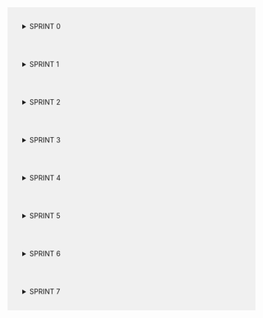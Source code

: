 <details style="background-color: #f0f0f0; padding: 30px;"> 
  <summary style="font-weigth: bold;">SPRINT 0</summary>
<h2>Sprint 0</h2>
<p><strong>Período:</strong> 18/03/2024 a 25/03/2024</p>

<h3>Formação dos Grupos e Definição dos Temas</h3>
<p><strong>Descrição:</strong><br>
Nesta Sprint, o grupo discutiu e decidiu que as reuniões serão realizadas semanalmente, mas podendo ser feita mais de uma vez caso seja necessário, às segundas-feiras às 20:00 na plataforma Discord. Também foi explicado e discutido como o projeto seria conduzido, além de sugerir três possíveis temas para serem abordados no projeto.</p>

<h3>Reunião 1</h3>
<p><strong>Data:</strong> 22/03/2024<br>
<strong>Local:</strong> Discord</p>

<h4>Tarefas Entregues:</h4>
<ul>
  <li>Definir o horário, data e frequência das reuniões.</li>
  <li>Explicar o processo de trabalho do projeto.</li>
  <li>Sugerir três possíveis temas para o projeto.</li>
</ul>

<h4>Recursos de Estudo:</h4>
<ul>
  <li>Notas da reunião onde foram formados os grupos.</li>
  <li>Anotações sobre os temas sugeridos.</li>
</ul>

</details>

<details style="background-color: #f0f0f0; padding: 30px;" > 
  <summary style="font-weigth: bold;">SPRINT 1</summary>
<h2>Sprint 1</h2>
<p><strong>Período:</strong> 25/03/2024 a 01/04/2024</p>

<h3>Estudo do GitHub e Metodologia Ágil</h3>
<p><strong>Descrição:</strong><br>
Nesta Sprint, o grupo se concentrou em estudar o GitHub e a metodologia ágil para nos prepararmos para o desenvolvimento do projeto. Esta sprint foi dedicada a compreender os princípios básicos de controle de versão, colaboração em equipe e práticas ágeis de desenvolvimento de software.</p>

<h3>Reunião 2</h3>
<p><strong>Data:</strong> 25/03/2024<br>
<strong>Local:</strong> Discord</p>

<h4>Tarefas Entregues:</h4>
<ul>
  <li>Estudar o funcionamento básico do GitHub.</li>
  <li>Criar e clonar repositórios no GitHub.</li>
  <li>Realizar commits, push e pull requests.</li>
  <li>Entender o conceito de branch e merge.</li>
  <li>Familiarizar-se com a metodologia ágil e seus princípios.</li>
  <li>Pesquisar e discutir sobre as práticas ágeis mais relevantes para o nosso projeto.</li>
</ul>

<h4>Recursos de Estudo:</h4>
<ul>
  <li>Tutoriais e documentação do GitHub.</li>
  <li>Livros e artigos sobre metodologia ágil.</li>
  <li>Material de referência sobre controle de versão e colaboração em equipe.</li>
</ul>

</details>

<details style="background-color: #f0f0f0; padding: 30px;" > 
  <summary style="font-weigth: bold;">SPRINT 2</summary>
<h2>Sprint 2</h2>
<p><strong>Período:</strong> 01/04/2024 a 08/04/2024</p>

<h3>Estudo do Querido Diário, Raspagem de Dados e Metodologias de Desenvolvimento</h3>
<p><strong>Descrição:</strong><br>
Nesta Sprint, o grupo dedicou tempo para estudar e entender os conceitos relacionados à contribuição para o projeto Querido Diário, além de aprofundar os conhecimentos em raspagem de dados, criação de spiders, utilização do Scrapy e práticas de desenvolvimento colaborativo como Git Flow, GitHub e Scrum.</p>

<h3>Reunião 3</h3>
<p><strong>Data:</strong> 01/04/2024<br>
<strong>Local:</strong> Discord</p>

<h4>Tarefas Entregues:</h4>
<ul>
  <li>Pesquisar e compreender o projeto Querido Diário e suas diretrizes para contribuição.</li>
  <li>Estudar os princípios e técnicas de raspagem de dados.</li>
  <li>Explorar a criação de spiders para coleta de informações.</li>
  <li>Aprender sobre o funcionamento do Scrapy como ferramenta de scraping.</li>
  <li>Entender os conceitos e fluxos de trabalho do Git Flow.</li>
  <li>Praticar a utilização avançada do GitHub para colaboração em equipe.</li>
  <li>Aprofundar os conhecimentos sobre Scrum e sua aplicação no contexto do projeto.</li>
</ul>

<h4>Recursos de Estudo:</h4>
<ul>
  <li>Documentação do Querido Diário.</li>
  <li>Tutoriais e materiais sobre raspagem de dados.</li>
  <li>Documentação oficial do Scrapy.</li>
  <li>Livros e artigos sobre Git Flow e GitHub.</li>
  <li>Recursos sobre metodologia Scrum.</li>
</ul>

</details>

<details style="background-color: #f0f0f0; padding: 30px;" > 
  <summary style="font-weigth: bold;">SPRINT 3</summary>
<h2>Sprint 3</h2>
<p><strong>Período:</strong> 08/04/2024 a 15/04/2024</p>

<h3>Alteração da fonte de dados</h3>
<p><strong>Descrição:</strong><br>
Nesta Sprint, o grupo decidiu não utilizar mais o Querido Diário como a fonte de dados do projeto. Foi decidido então utilizar o Portal Nacional de Contratações Públicas (PNCP) como nossa fonte de dados. Além disso, o grupo também revisou mais alguns comandos do Git para que fossem feitas melhores aplicações no nosso projeto. Ademais, estudamos mais sobre web scraping, pois será bastante utilizado para que seja feita a raspagem de dados do PNCP. Por fim, foi decidido o que cada participante faria até a próxima sprint, que seria: utilização do Figma para criação da página do projeto, web scraping para raspar dados do PNCP, implementação da arquitetura do nosso projeto e criação do diagrama da arquitetura.</p>

<h3>Reunião 4</h3>
<p><strong>Data:</strong> 10/04/2024<br>
<strong>Local:</strong> Discord</p>

<h4>Tarefas Entregues:</h4>
<ul>
  <li>Revisar comandos do Git.</li>
  <li>Estudar e aperfeiçoar como fazer webscraping.</li>
  <li>Entender quais dados coletar do Portal Nacional de Contratações Públicas.</li>
  <li>Utilizar o Figma para fazer o design e a arquitetura do projeto.</li>
</ul>

<h4>Recursos de Estudo:</h4>
<ul>
  <li>Aula de revisão ministrada pelo líder do grupo sobre comandos de Git.</li>
  <li>Análise do site do Portal Nacional de Contratações Públicas.</li>
  <li>Documentação oficial do Scrapy.</li>
  <li>Utilização da ferramenta de design Figma.</li>
</ul>

</details>

<details style="background-color: #f0f0f0; padding: 30px;" > 
  <summary style="font-weigth: bold;">SPRINT 4</summary>
<h2>Sprint 4</h2>
<p><strong>Período:</strong> 15/04/2024 a 22/04/2024</p>

<h3>Novo método para coletar os dados do PNCP</h3>
<p><strong>Descrição:</strong><br>
Nesta Sprint, inicialmente, cada participante apresentou para o grupo o que realizou durante a semana e como está o andamento do projeto. Após isso, foi apresentada a nova maneira que seria feita a coleta de dados do PCNP, que não consistiria mais em fazer uma raspagem direta dos dados do PNCP e sim da API fornecida pelo próprio Portal. Após isso, foram passadas as novas tarefas, que seriam essas: Consumir os dados da API do PNCP e implementá-los os dados do arquivo JSON para um banco de dados, desenvolvimento da lógica para recuperar os dados de maiores valores das empresas, implementação e melhoria do site do projeto e desenvolvimento do cadastro e do login do usuário.</p>

<h3>Reunião 5</h3>
<p><strong>Data:</strong> 17/04/2024<br>
<strong>Local:</strong> Discord</p>

<h4>Tarefas Entregues:</h4>
<ul>
  <li>Criação do esboço do site no Figma</li>
  <li>Diagrama da arquitetura</li>
  <li>Molde da arquitetura do projeto</li>
  <li>Apresentação da API do PNCP</li>
  <li>Criação do código de cadastro e login do usuário</li>
</ul>

<h4>Recursos de Estudo:</h4>
<ul>
  <li>API do Portal Nacional de Contratações Públicas</li>
  <li>Figma</li>
</ul>

</details>

<details style="background-color: #f0f0f0; padding: 30px;" > 
  <summary style="font-weigth: bold;">SPRINT 5</summary>
<h2>Sprint 5</h2>
<p><strong>Período:</strong> 15/04/2024 a 29/04/2024</p>

<h3>Demonstração do código Streamlit</h3>
<p><strong>Descrição:</strong><br>
Nesta Sprint, foram apresentadas as dashboards feitas em Streamlit e também foi criada a GitPage do projeto com o objetivo de mostrar a documentação e organizar as sprints do projeto.Após isso, foram determinadas as novas orientações, que foram: aperfeiçoar o código Streamlit, aperfeiçoar os gráficos, aperfeiçoar o ranking e alterar a organização dos dados.</p>

<h3>Reunião 6</h3>
<p><strong>Data:</strong> 29/04/2024<br>
<strong>Local:</strong> Discord</p>

<h4>Tarefas Entregues:</h4>
<ul>
  <li>Criação de dashboards usando streamlit</li>
  <li>Explicação das dashboards</li>
  <li>Demonstração de gitactions</li>
  <li>Aperfeiçoamento do workflow</li>
  <li>Criação de GitPage</li>
</ul>

<h4>Recursos de Estudo:</h4>
<ul>
  <li>GitPage</li>
  <li>Figma</li>
  <li>Streamlit</li>
  <li>MarkDown</li>
</ul>

</details>

<details style="background-color: #f0f0f0; padding: 30px;" > 
  <summary style="font-weigth: bold;">SPRINT 6</summary>
<h2>Sprint 6</h2>
<p><strong>Período:</strong> 22/05/2024 a 29/05/2024</p>

<h3> Retomada do projeto </h3>
<p><strong>Descrição:</strong><br>
Nesta Sprint, o grupo se reuniu novamente após um período sem reuniões pois todos os integrantes estavam em período de provas. Logo após foram passadas as novas orientações para os participantes, sendo elas: implementação das multipages dentro do Streamlit, implementação de uma área de contato com coleta de dados e interação do usuário com a equipe, ajuste das dashboards, implementação do cadastro e login dentro do Streamlit, implementação do html e css dentro do Streamlit e atualização/organização das sprints e da arquitetura.</p>

<h3>Reunião 7</h3>
<p><strong>Data:</strong> 22/05/2024<br>
<strong>Local:</strong> Discord</p>

<h4>Tarefas Entregues:</h4>
<ul>
  <li>Aperfeiçoamento das dashboards</li>
  <li>Aperfeiçoamento dos gráficos</li>
  <li>Aperfeiçoamento do ranking</li>
  <li>Alteração da organização dos dados</li>
</ul>

<h4>Recursos de Estudo:</h4>
<ul>
  <li>Streamlit</li>
  <li>HTML, CSS e JavaScript</li>
</ul>

</details>

<details style="background-color: #f0f0f0; padding: 30px;" > 
  <summary style="font-weigth: bold;">SPRINT 7</summary>
<h2>Sprint 7</h2>
<p><strong>Período:</strong> 29/05/2024 a 05/06/2024</p>

<h3> Aperfeiçoamento do Front-end </h3>
<p><strong>Descrição:</strong><br>
Nesta Sprint, </p>

<h3>Reunião 8</h3>
<p><strong>Data:</strong> 29/05/2024<br>
<strong>Local:</strong> Discord</p>

<h4>Tarefas Entregues:</h4>
<ul>
  <li>------------</li>
  <li>------------</li>
  <li>------------</li>
  <li>------------</li>
  <li>------------</li>
</ul>

<h4>Recursos de Estudo:</h4>
<ul>
  <li>------------</li>
  <li>------------</li>
</ul>